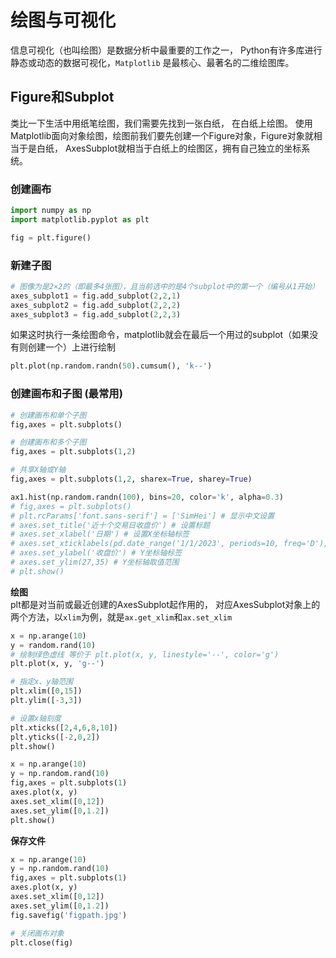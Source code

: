 # 绘图与可视化

信息可视化（也叫绘图）是数据分析中最重要的工作之一，
Python有许多库进行静态或动态的数据可视化，`Matplotlib` 是最核心、最著名的二维绘图库。

## Figure和Subplot

类比一下生活中用纸笔绘图，我们需要先找到一张白纸， 在白纸上绘图。
使用Matplotlib面向对象绘图，绘图前我们要先创建一个Figure对象，Figure对象就相当于是白纸，
AxesSubplot就相当于白纸上的绘图区，拥有自己独立的坐标系统。

### 创建画布
```python
import numpy as np
import matplotlib.pyplot as plt

fig = plt.figure()
```

### 新建子图
```python
# 图像为是2×2的（即最多4张图），且当前选中的是4个subplot中的第一个（编号从1开始）
axes_subplot1 = fig.add_subplot(2,2,1)
axes_subplot2 = fig.add_subplot(2,2,2)
axes_subplot3 = fig.add_subplot(2,2,3)
```

如果这时执行一条绘图命令，matplotlib就会在最后一个用过的subplot（如果没有则创建一个）上进行绘制

```python
plt.plot(np.random.randn(50).cumsum(), 'k--')
```


### 创建画布和子图 (最常用)
```python
# 创建画布和单个子图
fig,axes = plt.subplots()

# 创建画布和多个子图
fig,axes = plt.subplots(1,2)

# 共享X轴或Y轴
fig,axes = plt.subplots(1,2, sharex=True, sharey=True)
```


```python
ax1.hist(np.random.randn(100), bins=20, color='k', alpha=0.3)
# fig,axes = plt.subplots()
# plt.rcParams['font.sans-serif'] = ['SimHei'] # 显示中文设置
# axes.set_title('近十个交易日收盘价') # 设置标题
# axes.set_xlabel('日期') # 设置X坐标轴标签
# axes.set_xticklabels(pd.date_range('1/1/2023', periods=10, freq='D'), rotation=25) # 设置刻度字体旋转角度
# axes.set_ylabel('收盘价') # Y坐标轴标签
# axes.set_ylim(27,35) # Y坐标轴取值范围
# plt.show()
```

**绘图**  
plt都是对当前或最近创建的AxesSubplot起作用的，
对应AxesSubplot对象上的两个方法，以`xlim`为例，就是`ax.get_xlim`和`ax.set_xlim`
```python
x = np.arange(10)
y = random.rand(10) 
# 绘制绿色虚线 等价于 plt.plot(x, y, linestyle='--', color='g')
plt.plot(x, y, 'g--')

# 指定x、y轴范围
plt.xlim([0,15])
plt.ylim([-3,3])

# 设置x轴刻度
plt.xticks([2,4,6,8,10])
plt.yticks([-2,0,2])
plt.show()
```

```python
x = np.arange(10)
y = np.random.rand(10)
fig,axes = plt.subplots(1)
axes.plot(x, y)
axes.set_xlim([0,12])
axes.set_ylim([0,1.2])
plt.show()
```

**保存文件**
```python
x = np.arange(10)
y = np.random.rand(10)
fig,axes = plt.subplots(1)
axes.plot(x, y)
axes.set_xlim([0,12])
axes.set_ylim([0,1.2])
fig.savefig('figpath.jpg')

# 关闭画布对象
plt.close(fig)
```